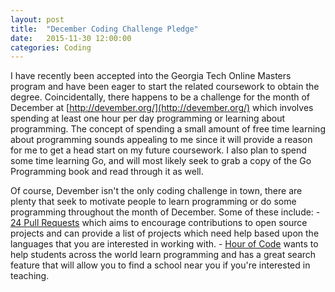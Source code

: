 ```yaml
---
layout: post
title:  "December Coding Challenge Pledge"
date:   2015-11-30 12:00:00
categories: Coding
---
```


I have recently been accepted into the Georgia Tech Online Masters program and have been eager to start the related coursework to obtain the degree. Coincidentally, there happens to be a challenge for the month of December at [http://devember.org/](http://devember.org/) which involves spending at least one hour per day programming or learning about programming. The concept of spending a small amount of free time learning about programming sounds appealing to me since it will provide a reason for me to get a head start on my future coursework. I also plan to spend some time learning Go, and will most likely seek to grab a copy of the Go Programming book and read through it as well.

Of course, Devember isn't the only coding challenge in town, there are plenty that seek to motivate people to learn programming or do some programming throughout the month of December. Some of these include: 
    - [24 Pull Requests](http://24pullrequests.com/) which aims to encourage contributions to open source projects and can provide a list of projects which need help based upon the languages that you are interested in working with.
    - [Hour of Code](https://hourofcode.com/us) wants to help students across the world learn programming and has a great search feature that will allow you to find a school near you if you're interested in teaching.
